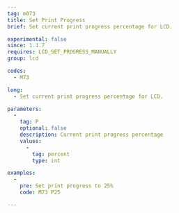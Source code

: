 ```yaml
---
tag: m073
title: Set Print Progress
brief: Set current print progress percentage for LCD.

experimental: false
since: 1.1.7
requires: LCD_SET_PROGRESS_MANUALLY
group: lcd

codes:
  - M73

long:
  - Set current print progress percentage for LCD.

parameters:
  -
    tag: P
    optional: false
    description: Current print progress percentage
    values:
      -
        tag: percent
        type: int

examples:
  -
    pre: Set print progress to 25%
    code: M73 P25

---
```

